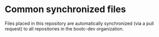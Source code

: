 # Common synchronized files

Files placed in this repository are automatically
synchronized (via a pull request) to all repositories
in the bootc-dev organization.
